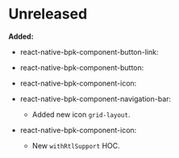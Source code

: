 # Unreleased

**Added:**

- react-native-bpk-component-button-link:
- react-native-bpk-component-button:
- react-native-bpk-component-icon:
- react-native-bpk-component-navigation-bar:
  - Added new icon `grid-layout`.

- react-native-bpk-component-icon:
  - New `withRtlSupport` HOC.

